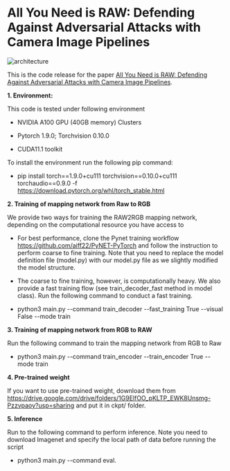 # All You Need is RAW: Defending Against Adversarial Attacks with Camera Image Pipelines

![architecture](assets/imgs/architecture.png)

This is the code release for the paper [All You Need is RAW: Defending Against Adversarial Attacks with Camera Image Pipelines](https://arxiv.org/pdf/2112.09219.pdf). 

**1. Environment:**

This code is tested under following environment

- NVIDIA A100 GPU (40GB memory) Clusters 

- Pytorch 1.9.0; Torchvision 0.10.0
- CUDA11.1 toolkit

To install the environment run the following pip command:

- pip install torch==1.9.0+cu111 torchvision==0.10.0+cu111 torchaudio==0.9.0 -f https://download.pytorch.org/whl/torch_stable.html




**2. Training of mapping network from Raw to RGB**

We provide two ways for training the RAW2RGB mapping network, depending on the computational resource you have access to 

- For best performance, clone the Pynet training workflow https://github.com/aiff22/PyNET-PyTorch and follow the instruction to perform coarse to fine training. Note that you need to replace the model definition file (model.py) with our model.py file as we slightly modified the model structure. 

- The coarse to fine training, however, is computationally heavy. We also provide a fast training flow (see train_decoder_fast method in model class). Run the following command to conduct a fast training.

- python3 main.py --command train_decoder --fast_training True --visual False --mode train

**3. Training of mapping network from RGB to RAW**

Run the following command to train the mapping network from RGB to Raw

- python3 main.py --command train_encoder --train_encoder True --mode train

**4. Pre-trained weight**

If you want to use pre-trained weight, download them from https://drive.google.com/drive/folders/1G9ElfOO_pKLTP_EWK8Unsmg-Pzzvpaoy?usp=sharing and put it in ckpt/ folder. 

**5. Inference** 

Run to the following command to perform inference. Note you need to download Imagenet and specify the local path of data before running the script

- python3 main.py --command eval.
